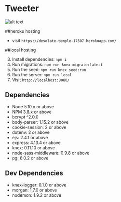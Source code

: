 # Tweeter

![alt text](https://github.com/Matt-Greff/midterm-lighthouse/blob/master/docs/README-demo.png?raw=true)

##heroku hosting

- visit `https://desolate-temple-17507.herokuapp.com/`

##local hosting

3. Install dependencies: `npm i`
5. Run migrations: `npm run knex migrate:latest`
6. Run the seed: `npm run knex seed:run`
7. Run the server: `npm run local`
8. Visit `http://localhost:8080/`

## Dependencies

- Node 5.10.x or above
- NPM 3.8.x or above
- bcrypt ^2.0.0
- body-parser: 1.15.2 or above
- cookie-session: 2 or above
- dotenv: 2 or above
- ejs: 2.4.1 or above
- express: 4.13.4 or above
- knex: 0.11.10 or above
- node-sass-middleware: 0.9.8 or above
- pg: 6.0.2 or above

## Dev Dependencies

- knex-logger: 0.1.0 or above
- morgan: 1.7.0 or above
- nodemon: 1.9.2 or above
